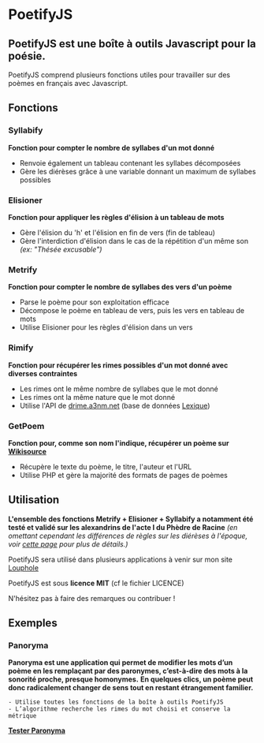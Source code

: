 PoetifyJS
=========

PoetifyJS est une boîte à outils Javascript pour la poésie.
-------

PoetifyJS comprend plusieurs fonctions utiles pour travailler sur des poèmes en français avec Javascript.

Fonctions
----

### Syllabify

**Fonction pour compter le nombre de syllabes d'un mot donné**

  - Renvoie également un tableau contenant les syllabes décomposées
  - Gère les diérèses grâce à une variable donnant un maximum de syllabes possibles

### Elisioner

**Fonction pour appliquer les règles d'élision à un tableau de mots**

  - Gère l'élision du 'h' et l'élision en fin de vers (fin de tableau)
  - Gère l'interdiction d'élision dans le cas de la répétition d'un même son *(ex: "Thésée excusable")*

### Metrify

**Fonction pour compter le nombre de syllabes des vers d'un poème**

  - Parse le poème pour son exploitation efficace
  - Décompose le poème en tableau de vers, puis les vers en tableau de mots
  - Utilise Elisioner pour les règles d'élision dans un vers

### Rimify

**Fonction pour récupérer les rimes possibles d'un mot donné avec diverses contraintes**

  - Les rimes ont le même nombre de syllabes que le mot donné
  - Les rimes ont la même nature que le mot donné
  - Utilise l'API de [drime.a3nm.net] (base de données [Lexique])

### GetPoem

**Fonction pour, comme son nom l'indique, récupérer un poème sur [Wikisource]**

  - Récupère le texte du poème, le titre, l'auteur et l'URL
  - Utilise PHP et gère la majorité des formats de pages de poèmes

Utilisation
----

**L'ensemble des fonctions Metrify + Elisioner + Syllabify a notamment été testé et validé sur les alexandrins de l'acte I du Phèdre de Racine**
*(en omettant cependant les différences de règles sur les diérèses à l'époque, voir [cette page] pour plus de détails.)*

PoetifyJS sera utilisé dans plusieurs applications à venir sur mon site [Louphole]

PoetifyJS est sous **licence MIT** (cf le fichier LICENCE)

N'hésitez pas à faire des remarques ou contribuer !

Exemples
-----

### Panoryma

**Panoryma est une application qui permet de modifier les mots d’un poème en les remplaçant par des paronymes, c’est-à-dire des mots à la sonorité proche, presque homonymes.**
**En quelques clics, un poème peut donc radicalement changer de sens tout en restant étrangement familier.**

    - Utilise toutes les fonctions de la boîte à outils PoetifyJS
    - L’algorithme recherche les rimes du mot choisi et conserve la métrique

**[Tester Paronyma]**

[drime.a3nm.net]:http://drime.a3nm.net/
[Lexique]:http://www.lexique.org/
[Wikisource]:http://fr.wikisource.org/
[cette page]: http://fr.wikipedia.org/wiki/Di%C3%A9r%C3%A8se
[Louphole]: http://www.louphole.com
[Tester Paronyma]: http://www.louphole.com/applications/paronyma    
